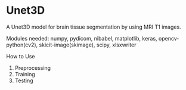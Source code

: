 # Unet3D
A Unet3D model for brain tissue segmentation by using MRI T1 images.

Modules needed:
numpy, pydicom, nibabel, matplotlib, keras, opencv-python(cv2), skicit-image(skimage), scipy, xlsxwriter

How to Use
1. Preprocessing
2. Training
3. Testing
